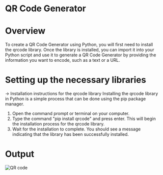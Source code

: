 # QR Code Generator
# Overview
To create a QR Code Generator using Python, you will first need to install the qrcode library. Once the library is installed, you can import it into your Python script and use it to generate a QR Code Generator by providing the information you want to encode, such as a text or a URL.
# Setting up the necessary libraries
  -> Installation instructions for the qrcode library
Installing the qrcode library in Python is a simple process that can be done using the pip package manager.
  1. Open the command prompt or terminal on your computer.
  2. Type the command "pip install qrcode" and press enter. This will begin the installation process for the qrcode library.
  3. Wait for the installation to complete. You should see a message indicating that the library has been successfully installed.
# Output
![QR code](https://github.com/Bhavanan02/QR-Code-Generator/assets/134858499/c09977ca-7fe5-4387-8ce2-884e481e595f)

